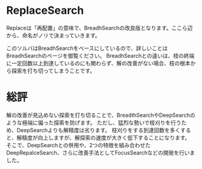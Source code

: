 ﻿# ReplaceSearch
Replaceは「再配置」の意味で、BreadhSearchの改良版となります。ここら辺から、命名がノリで決まっていきます。

このソルバはBreadhSearchをベースにしているので、詳しいことはBreadhSearchのページを御覧ください。
BreadhSearchとの違いは、枝の終端に一定回数以上到達しているのにも関わらず、解の改善がない場合、枝の根本から探索を打ち切ってしまうことです。

# 総評
解の改善が見込めない探索を打ち切ることで、BreadthSearchやDeepSearchのような極端に偏った探索を防げます。
ただし、猛烈な勢いで枝刈りを行うため、DeepSearchよりも解精度は劣ります。
枝刈りをする到達回数を多くすると、解精度が向上しますが、解探索の速度が大きく低下することになります。
そこで、DeepSearchとの併用や、2つの特徴を組み合わせたDeepRepalceSearch、さらに改善手法としてFocusSearchなどの開発を行いました。
